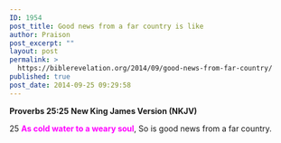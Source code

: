 ```yaml
---
ID: 1954
post_title: Good news from a far country is like
author: Praison
post_excerpt: ""
layout: post
permalink: >
  https://biblerevelation.org/2014/09/good-news-from-far-country/
published: true
post_date: 2014-09-25 09:29:58
---
```

<strong>Proverbs 25:25</strong>
<strong> New King James Version (NKJV)</strong>

25 <span style="color: #ff00ff;"><strong>As cold water to a weary soul</strong></span>,
So is good news from a far country.